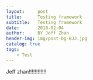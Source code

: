 ```yaml
---
layout:     post
title:      Testing framework 
subtitle:   Testing framework 
date:       2018-02-04
author:     BY Jeff Zhan
header-img: img/post-bg-BJJ.jpg
catalog: true
tags:
    - Test
---
```

Jeff zhan!!!!!!!!!!!!
